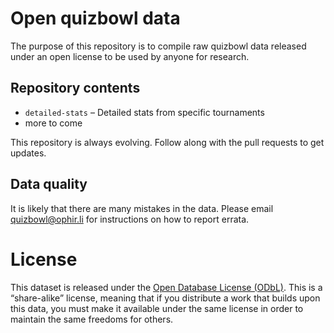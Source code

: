 # Open quizbowl data

The purpose of this repository is to compile raw quizbowl data
released under an open license to be used by anyone for research.

## Repository contents

* `detailed-stats` – Detailed stats from specific tournaments
* more to come

This repository is always evolving.
Follow along with the pull requests to get updates.

## Data quality

It is likely that there are many mistakes in the data.
Please email quizbowl@ophir.li for instructions on how to report errata.

# License

This dataset is released under the [Open Database License
(ODbL)](https://opendatacommons.org/licenses/odbl/summary/).
This is a “share-alike” license, meaning that
if you distribute a work that builds upon this data,
you must make it available under the same license
in order to maintain the same freedoms for others.
